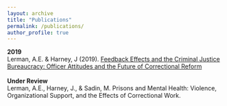 ```yaml
---
layout: archive
title: "Publications"
permalink: /publications/
author_profile: true
---
```


**2019**
<br>
Lerman, A.E. & Harney, J (2019). [Feedback Effects and the Criminal Justice Bureaucracy: Officer Attitudes and the Future of Correctional Reform](https://journals.sagepub.com/doi/pdf/10.1177/0002716219869907?casa_token=enB2bAJjSHcAAAAA:-tADHsouvgCRn3tDLV-nIMPAhPrZyYVCVg3_KSfy0aRmczkTD4-oXB8S0dDMvxcHZnlAPm0Gd_Qs4is)
<br>
<br>
**Under Review**
<br>
Lerman, A.E., Harney, J., & Sadin, M. Prisons and Mental Health: Violence, Organizational Support, and the Effects of Correctional Work.
